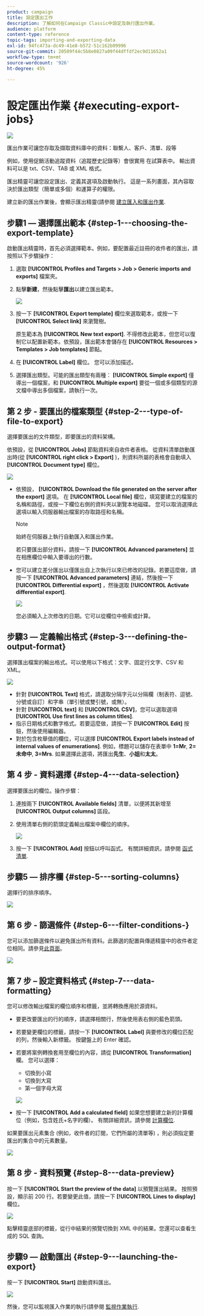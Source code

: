 ```yaml
---
product: campaign
title: 設定匯出工作
description: 了解如何在Campaign Classic中設定及執行匯出作業。
audience: platform
content-type: reference
topic-tags: importing-and-exporting-data
exl-id: 94fc473a-dc49-41e8-b572-51c162b09996
source-git-commit: 20509f44c5b8e0827a09f44dffdf2ec9d11652a1
workflow-type: tm+mt
source-wordcount: '926'
ht-degree: 45%

---
```


# 設定匯出作業 {#executing-export-jobs}

![](../../assets/common.svg)

匯出作業可讓您存取及擷取資料庫中的資料：聯繫人、客戶、清單、段等

例如，使用促銷活動追蹤資料（追蹤歷史記錄等）會很實用 在試算表中。 輸出資料可以是 txt、CSV、TAB 或 XML 格式。

匯出精靈可讓您設定匯出、定義其選項及啟動執行。 這是一系列畫面，其內容取決於匯出類型（簡單或多個）和運算子的權限。

建立新的匯出作業後，會顯示匯出精靈(請參閱 [建立匯入和匯出作業](../../platform/using/creating-import-export-jobs.md).

## 步驟1 — 選擇匯出範本 {#step-1---choosing-the-export-template}

啟動匯出精靈時，首先必須選擇範本。例如，要配置最近註冊的收件者的匯出，請按照以下步驟操作：

1. 選取 **[!UICONTROL Profiles and Targets > Job > Generic imports and exports]** 檔案夾。
1. 點擊&#x200B;**新建**，然後點擊&#x200B;**匯出**&#x200B;以建立匯出範本。

   ![](assets/s_ncs_user_export_wizard01.png)

1. 按一下 **[!UICONTROL Export template]** 欄位來選取範本，或按一下 **[!UICONTROL Select link]** 來瀏覽樹。

   原生範本為 **[!UICONTROL New text export]**. 不得修改此範本，但您可以復制它以配置新範本。依預設，匯出範本會儲存在 **[!UICONTROL Resources > Templates > Job templates]** 節點。

1. 在 **[!UICONTROL Label]** 欄位。 您可以添加描述。
1. 選擇匯出類型。可能的匯出類型有兩種： **[!UICONTROL Simple export]** 僅導出一個檔案，和 **[!UICONTROL Multiple export]** 要從一個或多個類型的源文檔中導出多個檔案，請執行一次。

## 第 2 步 - 要匯出的檔案類型 {#step-2---type-of-file-to-export}

選擇要匯出的文件類型，即要匯出的資料架構。

依預設，從 **[!UICONTROL Jobs]** 節點資料來自收件者表格。 從資料清單啟動匯出時(從 **[!UICONTROL right click > Export]** )，則資料所屬的表格會自動填入 **[!UICONTROL Document type]** 欄位。

![](assets/s_ncs_user_export_wizard02.png)

* 依預設， **[!UICONTROL Download the file generated on the server after the export]** 選項。 在 **[!UICONTROL Local file]** 欄位，填寫要建立的檔案的名稱和路徑，或按一下欄位右側的資料夾以瀏覽本地磁碟。 您可以取消選擇此選項以輸入伺服器輸出檔案的存取路徑和名稱。

   >[!NOTE]
   >
   >始終在伺服器上執行自動匯入和匯出作業。
   >
   >若只要匯出部分資料，請按一下 **[!UICONTROL Advanced parameters]** 並在相應欄位中輸入要導出的行數。

* 您可以建立差分匯出以僅匯出自上次執行以來已修改的記錄。若要這麼做，請按一下 **[!UICONTROL Advanced parameters]** 連結，然後按一下 **[!UICONTROL Differential export]** ，然後選取 **[!UICONTROL Activate differential export]**.

   ![](assets/s_ncs_user_export_wizard02_b.png)

   您必須輸入上次修改的日期。它可以從欄位中檢索或計算。

## 步驟3 — 定義輸出格式 {#step-3---defining-the-output-format}

選擇匯出檔案的輸出格式。可以使用以下格式：文字、固定行文字、CSV 和 XML。

![](assets/s_ncs_user_export_wizard03.png)

* 針對 **[!UICONTROL Text]** 格式，請選取分隔字元以分隔欄（制表符、逗號、分號或自訂）和字串（單引號或雙引號，或無）。
* 針對 **[!UICONTROL text]** 和 **[!UICONTROL CSV]**，您可以選取選項 **[!UICONTROL Use first lines as column titles]**.
* 指示日期格式和數字格式。若要這麼做，請按一下 **[!UICONTROL Edit]** 按鈕，然後使用編輯器。
* 對於包含枚舉值的欄位，可以選擇 **[!UICONTROL Export labels instead of internal values of enumerations]**. 例如，標題可以儲存在表單中 **1=Mr**, **2=未命中**, **3=Mrs**. 如果選擇此選項，將匯出&#x200B;**先生**、**小姐**&#x200B;和&#x200B;**太太**。

## 第 4 步 - 資料選擇 {#step-4---data-selection}

選擇要匯出的欄位。操作步驟：

1. 連按兩下 **[!UICONTROL Available fields]** 清單，以便將其新增至 **[!UICONTROL Output columns]** 區段。
1. 使用清單右側的箭頭定義輸出檔案中欄位的順序。

   ![](assets/s_ncs_user_export_wizard04.png)

1. 按一下 **[!UICONTROL Add]** 按鈕以呼叫函式。 有關詳細資訊，請參閱 [函式清單](../../platform/using/defining-filter-conditions.md#list-of-functions).

## 步驟5 — 排序欄 {#step-5---sorting-columns}

選擇行的排序順序。

![](assets/s_ncs_user_export_wizard05.png)

## 第 6 步 - 篩選條件 {#step-6---filter-conditions-}

您可以添加篩選條件以避免匯出所有資料。此篩選的配置與傳遞精靈中的收件者定位相同。請參見[此頁面](../../delivery/using/steps-defining-the-target-population.md)。

![](assets/s_ncs_user_export_wizard05_b.png)

## 第 7 步 – 設定資料格式 {#step-7---data-formatting}

您可以修改輸出檔案的欄位順序和標籤，並將轉換應用於源資料。

* 要更改要匯出的行的順序，請選擇相關行，然後使用表右側的藍色箭頭。
* 若要變更欄位的標籤，請按一下 **[!UICONTROL Label]** 與要修改的欄位匹配的列，然後輸入新標籤。 按鍵盤上的 Enter 確認。
* 若要將案例轉換套用至欄位的內容，請從 **[!UICONTROL Transformation]** 欄。 您可以選擇：

   * 切換到小寫
   * 切換到大寫
   * 第一個字母大寫

   ![](assets/s_ncs_user_export_wizard06.png)

* 按一下 **[!UICONTROL Add a calculated field]** 如果您想要建立新的計算欄位（例如，包含姓氏+名字的欄）。 有關詳細資訊，請參閱 [計算欄位](../../platform/using/executing-import-jobs.md#calculated-fields).

如果要匯出元素集合 (例如，收件者的訂閱，它們所屬的清單等) ，則必須指定要匯出的集合中的元素數量。

![](assets/s_ncs_user_export_wizard06_c.png)

## 第 8 步 - 資料預覽 {#step-8---data-preview}

按一下 **[!UICONTROL Start the preview of the data]** 以預覽匯出結果。 按照預設，顯示前 200 行。若要變更此值，請按一下 **[!UICONTROL Lines to display]** 欄位。

![](assets/s_ncs_user_export_wizard07.png)

點擊精靈底部的標籤，從行中結果的預覽切換到 XML 中的結果。您還可以查看生成的 SQL 查詢。

## 步驟9 — 啟動匯出 {#step-9---launching-the-export}

按一下 **[!UICONTROL Start]** 啟動資料匯出。

![](assets/s_ncs_user_export_wizard08.png)

然後，您可以監視匯入作業的執行(請參閱 [監視作業執行](../../platform/using/monitoring-jobs-execution.md).
